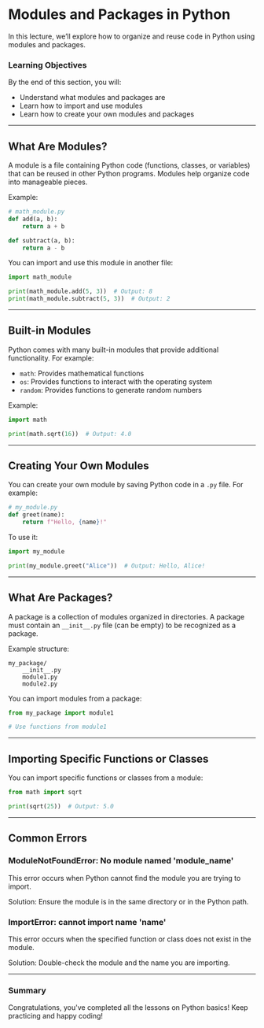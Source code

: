 # Modules and Packages in Python

In this lecture, we’ll explore how to organize and reuse code in Python using modules and packages.

### Learning Objectives
By the end of this section, you will:
- Understand what modules and packages are
- Learn how to import and use modules
- Learn how to create your own modules and packages

---

## What Are Modules?

A module is a file containing Python code (functions, classes, or variables) that can be reused in other Python programs. Modules help organize code into manageable pieces.

Example:
```python
# math_module.py
def add(a, b):
    return a + b

def subtract(a, b):
    return a - b
```

You can import and use this module in another file:
```python
import math_module

print(math_module.add(5, 3))  # Output: 8
print(math_module.subtract(5, 3))  # Output: 2
```

---

## Built-in Modules

Python comes with many built-in modules that provide additional functionality. For example:
- `math`: Provides mathematical functions
- `os`: Provides functions to interact with the operating system
- `random`: Provides functions to generate random numbers

Example:
```python
import math

print(math.sqrt(16))  # Output: 4.0
```

---

## Creating Your Own Modules

You can create your own module by saving Python code in a `.py` file. For example:
```python
# my_module.py
def greet(name):
    return f"Hello, {name}!"
```

To use it:
```python
import my_module

print(my_module.greet("Alice"))  # Output: Hello, Alice!
```

---

## What Are Packages?

A package is a collection of modules organized in directories. A package must contain an `__init__.py` file (can be empty) to be recognized as a package.

Example structure:
```
my_package/
    __init__.py
    module1.py
    module2.py
```

You can import modules from a package:
```python
from my_package import module1

# Use functions from module1
```

---

## Importing Specific Functions or Classes

You can import specific functions or classes from a module:
```python
from math import sqrt

print(sqrt(25))  # Output: 5.0
```

---

## Common Errors

### ModuleNotFoundError: No module named 'module_name'
This error occurs when Python cannot find the module you are trying to import.

Solution: Ensure the module is in the same directory or in the Python path.

### ImportError: cannot import name 'name'
This error occurs when the specified function or class does not exist in the module.

Solution: Double-check the module and the name you are importing.

---

### Summary
Congratulations, you've completed all the lessons on Python basics!
Keep practicing and happy coding!
